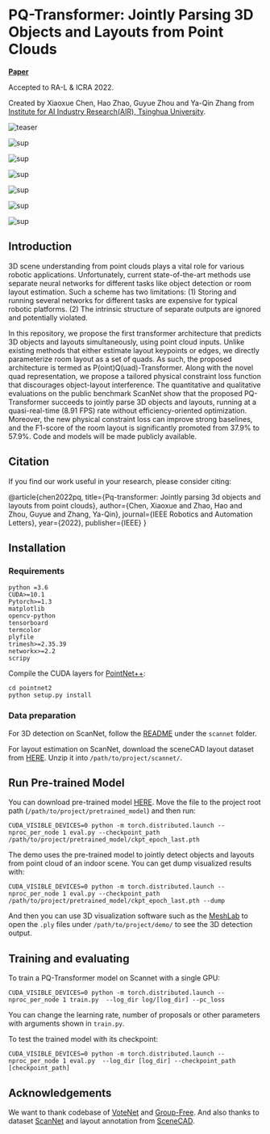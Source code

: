 # PQ-Transformer: Jointly Parsing 3D Objects and Layouts from Point Clouds

[**Paper**](https://arxiv.org/abs/2109.05566) 

Accepted to RA-L & ICRA 2022.

Created by Xiaoxue Chen, Hao Zhao, Guyue Zhou and Ya-Qin Zhang from <a href="http://air.tsinghua.edu.cn/EN/" target="_blank">Institute for AI Industry Research(AIR), Tsinghua University</a>.

![teaser](doc/teaser.PNG)

![sup](doc/sup1.PNG)

![sup](doc/sup2.PNG)

![sup](doc/sup3.PNG)

![sup](doc/sup4.PNG)

![sup](doc/sup5.PNG)

![sup](doc/sup6.png)


## Introduction

3D scene understanding from point clouds plays a vital role for various robotic applications. Unfortunately, current state-of-the-art methods use separate neural networks for different tasks like object detection or room layout estimation. Such a scheme has two limitations: (1) Storing and running several networks for different tasks are expensive for typical robotic platforms. (2) The intrinsic structure of separate outputs are ignored and potentially violated. 

In this repository, we propose the first transformer architecture that predicts 3D objects and layouts simultaneously, using point cloud inputs. Unlike existing methods that either estimate layout keypoints or edges, we directly parameterize room layout as a set of quads. As such, the proposed architecture is termed as P(oint)Q(uad)-Transformer. Along with the novel quad representation, we propose a tailored physical constraint loss function that discourages object-layout interference. The quantitative and qualitative evaluations on the public benchmark ScanNet show that the proposed PQ-Transformer succeeds to jointly parse 3D objects and layouts, running at a quasi-real-time (8.91 FPS) rate without efficiency-oriented optimization. Moreover, the new physical constraint loss can improve strong baselines, and the F1-score of the room layout is significantly promoted from 37.9\% to 57.9\%. Code and models will be made publicly available.

## Citation

If you find our work useful in your research, please consider citing:

@article{chen2022pq,
  title={Pq-transformer: Jointly parsing 3d objects and layouts from point clouds},
  author={Chen, Xiaoxue and Zhao, Hao and Zhou, Guyue and Zhang, Ya-Qin},
  journal={IEEE Robotics and Automation Letters},
  year={2022},
  publisher={IEEE}
}

## Installation

### Requirements
    
    python =3.6
    CUDA>=10.1
    Pytorch>=1.3
    matplotlib
    opencv-python
    tensorboard
    termcolor
    plyfile
    trimesh>=2.35.39
    networkx>=2.2
    scripy
    


Compile the CUDA layers for [PointNet++](http://arxiv.org/abs/1706.02413):

    cd pointnet2
    python setup.py install

### Data preparation

For 3D detection on ScanNet, follow the [README](https://github.com/facebookresearch/votenet/blob/master/scannet/README.md) under the `scannet` folder.

For layout estimation on ScanNet, download the sceneCAD layout dataset from 
[HERE](http://kaldir.vc.in.tum.de/scannet_planes).  Unzip it into `/path/to/project/scannet/`.

## Run Pre-trained Model

You can download pre-trained model [HERE](https://drive.google.com/file/d/1yawlsprl-bhRotpZS29inQo4f4ZSZSY-/view?usp=sharing).
Move the file to the project root path (`/path/to/project/pretrained_model`) and then run:

    CUDA_VISIBLE_DEVICES=0 python -m torch.distributed.launch --nproc_per_node 1 eval.py --checkpoint_path /path/to/project/pretrained_model/ckpt_epoch_last.pth

The demo uses the pre-trained model to jointly detect objects and layouts from point cloud of an indoor scene. You can get dump visualized results with:

    CUDA_VISIBLE_DEVICES=0 python -m torch.distributed.launch --nproc_per_node 1 eval.py --checkpoint_path /path/to/project/pretrained_model/ckpt_epoch_last.pth --dump

And then you can use 3D visualization software such as the [MeshLab](http://www.meshlab.net/) to open the `.ply` files under `/path/to/project/demo/` to see the 3D detection output.


## Training and evaluating



To train a PQ-Transformer model on Scannet with a single GPU:

    CUDA_VISIBLE_DEVICES=0 python -m torch.distributed.launch --nproc_per_node 1 train.py  --log_dir log/[log_dir] --pc_loss
    
You can change the learning rate, number of proposals or other parameters with arguments shown in `train.py`.

To test the trained model with its checkpoint:

    CUDA_VISIBLE_DEVICES=0 python -m torch.distributed.launch --nproc_per_node 1 eval.py  --log_dir [log_dir] --checkpoint_path [checkpoint_path]




## Acknowledgements
We want to thank codebase of [VoteNet](https://github.com/facebookresearch/votenet) and [Group-Free](https://github.com/zeliu98/Group-Free-3D). And also thanks to dataset [ScanNet](https://github.com/ScanNet/ScanNet) and layout annotation from [SceneCAD](https://github.com/skanti/SceneCAD).



